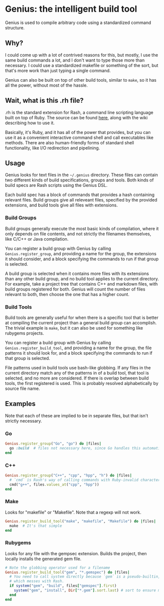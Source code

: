 # Genius: the intelligent build tool

Genius is used to compile arbitrary code using a standardized command structure.

## Why?
I could come up with a lot of contrived reasons for this, but mostly, I use the 
same build commands a lot, and I don't want to type those more than necessary. 
I could use a standardized makefile or something of the sort, but that's more 
work than just typing a single command.

Genius can also be built on top of other build tools, similar to `make`, so 
it has all the power, without most of the hassle.

## Wait, what is this .rh file?
.rh is the standard extension for Rash, a command line scripting language built 
on top of Ruby. The source can be found [here](https://github.com/KellenWatt/rash), 
along with the wiki describing how to use it.

Basically, it's Ruby, and it has all of the power that provides, but you can 
use it as a convenient interactive command shell and call executables like 
methods. There are also human-friendly forms of standard shell functionality, 
like I/O redirection and pipelining.

## Usage
Genius looks for text files in the `~/.genius` directory. These files can 
contain two different kinds of build specifications, groups and tools. Both
kinds of build specs are Rash scripts using the Genius DSL.

Each build spec has a block of commands that provides a hash containing 
relevant files. Build groups give all releveant files, specified by the 
provided extensions, and build tools give all files with extensions.

### Build Groups
Build groups generally execute the most basic kinds of compilation, where it 
only depends on file contents, and not strictly the filenames themselves, like 
C/C++ or Java compilation.

You can register a build group with Genius by calling `Genius.register_group`, 
and providing a name for the group, the extensions it should consider, and 
a block specifying the commands to run if that group is selected.

A build group is selected when it contains more files with its extensions than 
any other build group, and no build tool applies to the current directory. For 
example, take a project tree that contains C++ and markdown files, with build 
groups registered for both. Genius will count the number of files relevant to 
both, then choose the one that has a higher count.

### Build Tools
Build tools are generally useful for when there is a specific tool that is better 
at compiling the current project than a general build group can accomplish. The 
trivial example is `make`, but it can also be used for something like rubygems 
projects.

You can register a build group with Genius by calling `Genius.register_build_tool`,
and providing a name for the group, the file patterns it should look for, and 
a block specifying the commands to run if that group is selected. 

File patterns used in build tools use bash-like globbing. If any files in the 
current directory match any of the patterns in of a build tool, that tool is 
selected, and no more are considered. If there is overlap between build tools, 
the first registered is used. This is probably resolved alphabetically by source 
file name.

## Examples
Note that each of these are implied to be in separate files, but that isn't 
strictly necessary.

### Go
```ruby
Genius.register_group("Go", "go") do |files|
  go :build  # files not necessary here, since Go handles this automatically.
end
``` 
### C++
```ruby
Genius.register_group("C++", "cpp", "hpp", "h") do |files|
  # `cmd` is Rash's way of calling commands with Ruby-invalid characters.
  cmd("g++", files.values_at("cpp", "hpp"))
end
``` 

### Make
Looks for "makefile" or "Makefile". Note that a regexp will not work.
```ruby
Genius.register_build_tool("make", "makefile", "Makefile") do |files|
  make  # It's that simple
end
```

### Rubygems
Looks for any file with the gempsec extension. Builds the project, then locally 
installs the generated gem file.
```ruby
# Note the globbing operator used for a filename
Genius.register_build_tool("gem", "*.gemspec") do |files|
  # You need to call system directly because `gem` is a pseudo-builtin, 
  # which messes with Rash.
  if system("gem", "build", files["gemspec"].first)
    system("gem", "install", Dir["*.gem"].sort.last) # sort to ensure most recent last, if multiple.
  end
end
```

